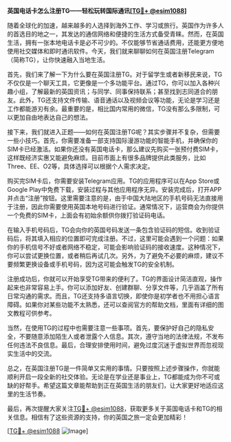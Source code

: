 **英国电话卡怎么注册TG——轻松玩转国际通讯[[TG💪+ @esim1088](https://t.me/s/esim1088)]**

随着全球化的加速，越来越多的人选择到海外工作、学习或旅行。英国作为许多人的首选目的地之一，其发达的通信网络和便捷的生活方式备受青睐。然而，在英国生活，拥有一张本地电话卡是必不可少的。不仅能够节省通话费用，还能更方便地使用社交媒体和即时通讯软件。今天，我们就来聊聊如何在英国注册Telegram（简称TG），让你快速融入当地生活。

首先，我们来了解一下为什么要在英国注册TG。对于留学生或者新移民来说，TG不仅仅是一个聊天工具，它更像是一个多功能平台。通过TG，你可以加入各种兴趣小组，了解最新的英国资讯；与同学、同事保持联系；甚至找到志同道合的朋友。此外，TG还支持文件传输、语音通话以及视频会议等功能，无论是学习还是工作都能游刃有余。最重要的是，相比国内常用的微信，TG没有那么多限制，可以更加自由地表达自己的想法。

接下来，我们就进入正题——如何在英国注册TG呢？其实步骤并不复杂，但需要一些小技巧。首先，你需要准备一部支持国际漫游功能的智能手机，并确保你的SIM卡已经激活。如果你还没有英国电话卡，那么建议先购买一张预付费SIM卡，这样既经济实惠又能避免麻烦。目前市面上有很多品牌提供此类服务，比如Three、EE、O2等，具体选择可以根据个人需求决定。

购买完SIM卡后，你需要安装Telegram应用。TG的应用程序可以在App Store或Google Play中免费下载，安装过程与其他应用程序无异。安装完成后，打开APP并点击“注册”按钮。这里需要注意的是，由于中国大陆地区的手机号码无法直接用于注册，因此你需要使用英国本地号码进行验证。通常情况下，运营商会为你提供一个免费的SIM卡，上面会有初始余额供你拨打验证码电话。

在输入手机号码后，TG会向你的英国号码发送一条包含验证码的短信。收到验证码后，将其填入相应的位置即可完成注册。不过，这里可能会遇到一个问题：如果你的手机信号不好或者网络不稳定，可能会影响验证码的接收速度。这种情况下，你可以尝试更换位置，或者稍后再试几次。另外，为了避免不必要的麻烦，建议不要频繁更换设备或手机号码，因为这可能会触发TG的安全机制。

注册成功后，你就可以开始享受TG带来的便利了。TG的界面设计简洁直观，操作起来也非常容易上手。你可以添加好友、创建群聊、分享文件等，几乎涵盖了所有日常沟通的需求。而且，TG还支持多语言切换，即使你是初学者也不用担心语言障碍。如果你对某些功能不太熟悉，还可以查阅官方的帮助文档，里面有详细的图文教程可供参考。

当然，在使用TG的过程中也需要注意一些事项。首先，要保护好自己的隐私安全，不要随意添加陌生人或者泄露个人信息。其次，遵守当地的法律法规，不发布任何违法不良信息。最后，合理安排使用时间，避免过度沉迷于虚拟世界而忽视现实生活中的交流。

总之，在英国注册TG是一件简单又实用的事情。只要按照上述步骤操作，你就能顺利开启一段全新的社交体验。无论是在学业还是事业上，TG都能成为你不可或缺的好帮手。希望这篇文章能帮助到正在英国生活的朋友们，让大家更好地适应这里的生活节奏。

最后，再次提醒大家关注[TG💪+ @esim1088](https://t.me/s/esim1088)，获取更多关于英国电话卡和TG的相关信息。相信有了这些资源的支持，你的英国之旅一定会更加精彩！

[[TG💪+ @esim1088](https://t.me/s/esim1088) ![Image](https://i.postimg.cc/4NQfJmqS/Snipaste-2025-05-13-00-14-12.png)]